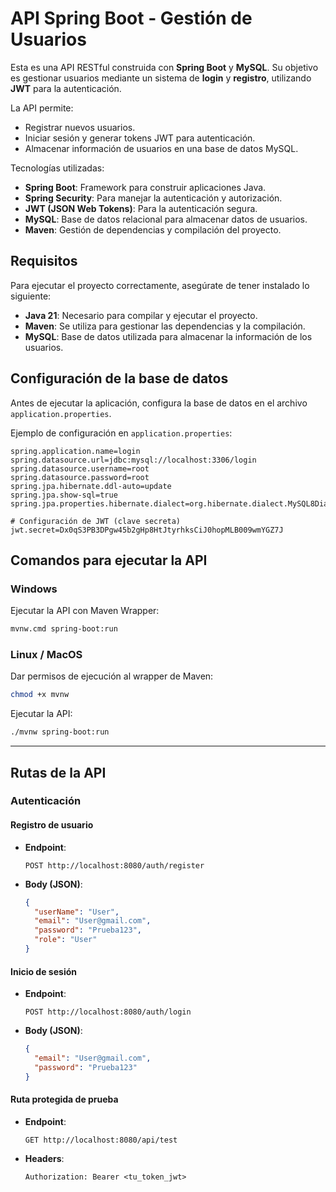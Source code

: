 # API Spring Boot - Gestión de Usuarios  

Esta es una API RESTful construida con **Spring Boot** y **MySQL**. Su objetivo es gestionar usuarios mediante un sistema de **login** y **registro**, utilizando **JWT** para la autenticación.  

La API permite:  
- Registrar nuevos usuarios.  
- Iniciar sesión y generar tokens JWT para autenticación.  
- Almacenar información de usuarios en una base de datos MySQL.  

Tecnologías utilizadas:  
- **Spring Boot**: Framework para construir aplicaciones Java.  
- **Spring Security**: Para manejar la autenticación y autorización.  
- **JWT (JSON Web Tokens)**: Para la autenticación segura.  
- **MySQL**: Base de datos relacional para almacenar datos de usuarios.  
- **Maven**: Gestión de dependencias y compilación del proyecto.  

## Requisitos  

Para ejecutar el proyecto correctamente, asegúrate de tener instalado lo siguiente:  

- **Java 21**: Necesario para compilar y ejecutar el proyecto.  
- **Maven**: Se utiliza para gestionar las dependencias y la compilación.  
- **MySQL**: Base de datos utilizada para almacenar la información de los usuarios.  

## Configuración de la base de datos  

Antes de ejecutar la aplicación, configura la base de datos en el archivo `application.properties`.  

Ejemplo de configuración en `application.properties`:  

```properties
spring.application.name=login
spring.datasource.url=jdbc:mysql://localhost:3306/login
spring.datasource.username=root
spring.datasource.password=root
spring.jpa.hibernate.ddl-auto=update
spring.jpa.show-sql=true
spring.jpa.properties.hibernate.dialect=org.hibernate.dialect.MySQL8Dialect

# Configuración de JWT (clave secreta)
jwt.secret=Dx0qS3PB3DPgw45b2gHp8HtJtyrhksCiJ0hopMLB009wmYGZ7J
```

## Comandos para ejecutar la API  

### Windows  

Ejecutar la API con Maven Wrapper:  

```sh
mvnw.cmd spring-boot:run
```

### Linux / MacOS  

Dar permisos de ejecución al wrapper de Maven:  

```sh
chmod +x mvnw
```

Ejecutar la API:  

```sh
./mvnw spring-boot:run
```

---

## Rutas de la API  

### **Autenticación**  

#### **Registro de usuario**  

- **Endpoint**:  
  ```http
  POST http://localhost:8080/auth/register
  ```
- **Body (JSON)**:  
  ```json
  {
    "userName": "User",
    "email": "User@gmail.com",
    "password": "Prueba123",
    "role": "User"
  }
  ```

#### **Inicio de sesión**  

- **Endpoint**:  
  ```http
  POST http://localhost:8080/auth/login
  ```
- **Body (JSON)**:  
  ```json
  {
    "email": "User@gmail.com",
    "password": "Prueba123"
  }
  ```

#### **Ruta protegida de prueba**  

- **Endpoint**:  
  ```http
  GET http://localhost:8080/api/test
  ```
- **Headers**:  
  ```
  Authorization: Bearer <tu_token_jwt>
  ```
